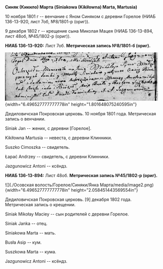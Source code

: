 **Синяк (Кикило) Марта (Siniakowa (Kikiłowna) Marta, Martusia)**

10 ноября 1801 г -- венчание с Яном Синяком с деревни Горелое (НИАБ
136-13-920, лист 7об, №8/1801-р (ориг)).

9 декабря 1802 г -- крещение сына Миколая Мацея (НИАБ 136-13-894, лист
48об, №45/1802-р (ориг)).

**НИАБ 136-13-920:** Лист 7об. **Метрическая запись №8/1801-б (ориг).**

![](./media/7e373e513a78d9fbe972553888f87e38003d3178.png){width="6.496527777777778in"
height="1.801648075240595in"}

Дедиловичская Покровская церковь. 10 ноября 1801 года. Метрическая
запись о венчании.

Siniak Jan -- жених, с деревни \[Горелое\].

Kikiłowna Martusia -- невеста, с деревни Клинники.

Suszko Cimoszka -- свидетель.

Łapać Andrzey -- свидетель, с деревни Клинники.

Jazgunowicz Antoni -- ксёндз.

**НИАБ 136-13-894:** Лист 48об. **Метрическая запись №45/1802-р
(ориг).**

![](./Осовская волость/Горелое/Синяки/Янка Марта/media/image2.png){width="6.496527777777778in"
height="2.058451443569554in"}

Дедиловичская Покровская церковь. \[9\] декабря 1802 года. Метрическая
запись о крещении.

Siniak Mikołay Maciey -- сын родителей с деревни Горелое.

Siniak Janka -- отец.

Siniakowa Marta -- мать.

Busła Asip -- кум.

Suszkowa Marta -- кума.

Jazgunowicz Antoni -- ксёндз.
